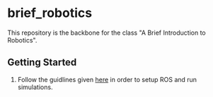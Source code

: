 # brief_robotics
This repository is the backbone for the class "A Brief Introduction to Robotics".


## Getting Started

1. Follow the guidlines given [here](./src/turtlebot3_ws/Readme.md) in order to setup ROS and run simulations.